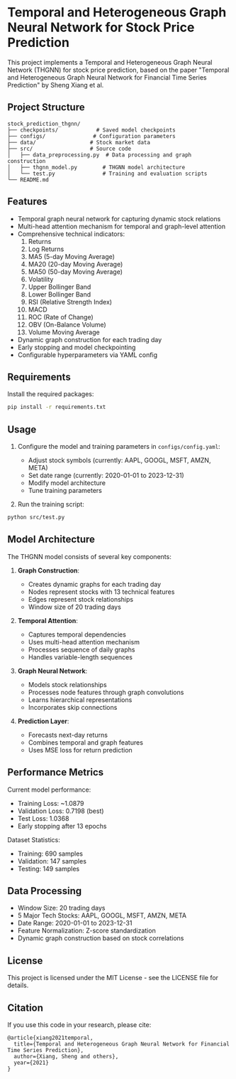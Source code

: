# Temporal and Heterogeneous Graph Neural Network for Stock Price Prediction

This project implements a Temporal and Heterogeneous Graph Neural Network (THGNN) for stock price prediction, based on the paper "Temporal and Heterogeneous Graph Neural Network for Financial Time Series Prediction" by Sheng Xiang et al.

## Project Structure

```
stock_prediction_thgnn/
├── checkpoints/            # Saved model checkpoints
├── configs/               # Configuration parameters
├── data/                 # Stock market data
├── src/                  # Source code
│   ├── data_preprocessing.py  # Data processing and graph construction
│   ├── thgnn_model.py        # THGNN model architecture
│   └── test.py               # Training and evaluation scripts
└── README.md
```

## Features

- Temporal graph neural network for capturing dynamic stock relations
- Multi-head attention mechanism for temporal and graph-level attention
- Comprehensive technical indicators:
  1. Returns
  2. Log Returns
  3. MA5 (5-day Moving Average)
  4. MA20 (20-day Moving Average)
  5. MA50 (50-day Moving Average)
  6. Volatility
  7. Upper Bollinger Band
  8. Lower Bollinger Band
  9. RSI (Relative Strength Index)
  10. MACD
  11. ROC (Rate of Change)
  12. OBV (On-Balance Volume)
  13. Volume Moving Average
- Dynamic graph construction for each trading day
- Early stopping and model checkpointing
- Configurable hyperparameters via YAML config

## Requirements

Install the required packages:

```bash
pip install -r requirements.txt
```

## Usage

1. Configure the model and training parameters in `configs/config.yaml`:
   - Adjust stock symbols (currently: AAPL, GOOGL, MSFT, AMZN, META)
   - Set date range (currently: 2020-01-01 to 2023-12-31)
   - Modify model architecture
   - Tune training parameters

2. Run the training script:
```bash
python src/test.py
```

## Model Architecture

The THGNN model consists of several key components:

1. **Graph Construction**:
   - Creates dynamic graphs for each trading day
   - Nodes represent stocks with 13 technical features
   - Edges represent stock relationships
   - Window size of 20 trading days

2. **Temporal Attention**:
   - Captures temporal dependencies
   - Uses multi-head attention mechanism
   - Processes sequence of daily graphs
   - Handles variable-length sequences

3. **Graph Neural Network**:
   - Models stock relationships
   - Processes node features through graph convolutions
   - Learns hierarchical representations
   - Incorporates skip connections

4. **Prediction Layer**:
   - Forecasts next-day returns
   - Combines temporal and graph features
   - Uses MSE loss for return prediction

## Performance Metrics

Current model performance:
- Training Loss: ~1.0879
- Validation Loss: 0.7198 (best)
- Test Loss: 1.0368
- Early stopping after 13 epochs

Dataset Statistics:
- Training: 690 samples
- Validation: 147 samples
- Testing: 149 samples

## Data Processing

- Window Size: 20 trading days
- 5 Major Tech Stocks: AAPL, GOOGL, MSFT, AMZN, META
- Date Range: 2020-01-01 to 2023-12-31
- Feature Normalization: Z-score standardization
- Dynamic graph construction based on stock correlations

## License

This project is licensed under the MIT License - see the LICENSE file for details.

## Citation

If you use this code in your research, please cite:

```
@article{xiang2021temporal,
  title={Temporal and Heterogeneous Graph Neural Network for Financial Time Series Prediction},
  author={Xiang, Sheng and others},
  year={2021}
}
